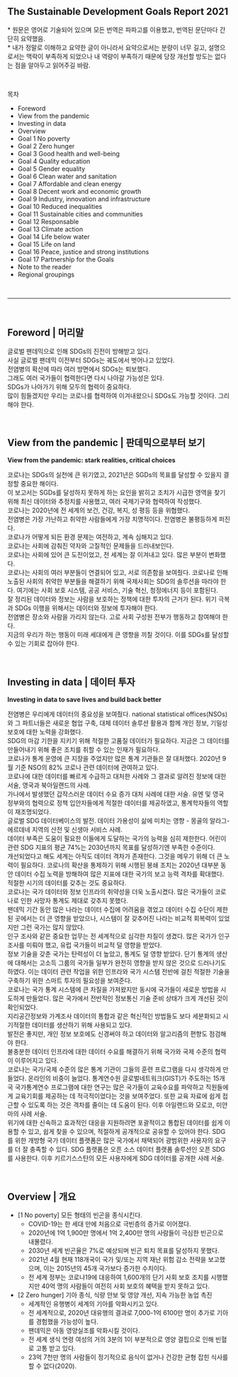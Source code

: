 ## The Sustainable Development Goals Report 2021
\* 원문은 영어로 기술되어 있으며 모든 번역은 파파고를 이용했고, 번역된 문단마다 간단히 요약했음.  
\* 내가 정말로 이해하고 요약한 글이 아니라서 요약으로서는 분량이 너무 길고, 설명으로서는 맥락이 부족하게 되었으나 내 역량이 부족하기 때문에 당장 개선할 방도는 없다는 점을 알아두고 읽어주길 바람.  

<br>

목차
- Foreword
- View from the pandemic
- Investing in data
- Overview
- Goal 1 No poverty
- Goal 2 Zero hunger
- Goal 3 Good health and well-being
- Goal 4 Quality education
- Goal 5 Gender equality
- Goal 6 Clean water and sanitation
- Goal 7 Affordable and clean energy
- Goal 8 Decent work and economic growth
- Goal 9 Industry, innovation and infrastructure
- Goal 10 Reduced inequalities
- Goal 11 Sustainable cities and communities
- Goal 12 Responsable
- Goal 13 Climate action
- Goal 14 Life below water
- Goal 15 Life on land
- Goal 16 Peace, justice and strong institutions
- Goal 17 Partnership for the Goals
- Note to the reader
- Regional groupings

<br>

-----

<br>

## Foreword | 머리말
글로벌 팬데믹으로 인해 SDGs의 진전이 방해받고 있다.  
사실 글로벌 팬데믹 이전부터 SDGs는 궤도에서 벗어나고 있었다.  
전염병의 확산에 따라 여러 방면에서 SDGs는 퇴보했다.  
그래도 여러 국가들이 협력한다면 다시 나아갈 가능성은 있다.  
SDGs가 나아가기 위해 모두의 협력이 중요하다.  
많이 힘들겠지만 우리는 코로나를 협력하여 이겨내왔으니 SDGs도 가능할 것이다. 그리 해야 한다.  

<br>

## View from the pandemic | 판데믹으로부터 보기
**View from the pandemic: stark realities, critical choices**  
  
코로나는 SDGs의 실천에 큰 위기였고, 2021년은 SGDs의 목표를 달성할 수 있을지 결정할 중요한 해이다.  
이 보고서는 SGDs를 달성하지 못하게 하는 요인을 밝히고 조치가 시급한 영역을 찾기 위해 최신 데이터와 추정치를 사용했고, 여러 국제기구와 협력하여 작성했다.  
코로나는 2020년에 전 세계의 보건, 건강, 복지, 성 평등 등을 위협했다.  
전염병은 가장 가난하고 취약한 사람들에게 가장 치명적이다. 전염병은 불평등하게 퍼진다.  
코로나가 어떻게 되든 환경 문제는 여전하고, 계속 심해지고 있다.  
코로나는 사회에 감춰진 약자와 고질적인 문제들을 드러내보인다.  
코로나는 사회에 있어 큰 도전이었고, 전 세계는 잘 이겨내고 있다. 많은 부분이 변화했다.  
코로나는 사회의 여러 부분들이 연결되어 있고, 서로 의존함을 보여줬다. 코로나로 인해 노출된 사회의 취약한 부분들을 해결하기 위해 국제사회는 SDG의 솔루션을 따라야 한다. 여기에는 사회 보호 시스템, 공공 서비스, 기술 혁신, 청정에너지 등이 포함된다.  
잘 정리된 데이터와 정보는 사람을 보호하는 정책에 대한 투자의 근거가 된다. 위기 극복과 SDGs 이행을 위해서는 데이터와 정보에 투자해야 한다.  
전염병은 장소와 사람을 가리지 않는다. 고로 사회 구성원 전부가 행동하고 참여해야 한다.  
지금의 우리가 하는 행동이 미래 세대에게 큰 영향을 끼칠 것이다. 이를 SDGs를 달성할 수 있는 기회로 잡아야 한다.  
  
<br>

## Investing in data | 데이터 투자
**Investing in data to save lives and build back better**  
  
전염병은 우리에게 데이터의 중요성을 보여줬다. national statistical offices(NSOs)와 그 파트너들은 새로운 협업 구축, 대체 데이터 솔루션 활용과 함께 개인 정보, 기밀성 보호에 대한 노력을 강화했다.  
SDG의 마감 기한을 지키기 위해 적절한 고품질 데이터가 필요하다. 지금은 그 데이터를 만들어내기 위해 좋은 조치를 취할 수 있는 인재가 필요하다.  
코로나가 통계 운영에 큰 지장을 주었지만 많은 통계 기관들은 잘 대처했다. 2020년 9월 기준 NSO의 82% 코로나 관련 데이터에 관여하고 있다.  
코로나에 대한 데이터를 빠르게 수급하고 대처한 사례와 그 결과로 알려진 정보에 대한 서술, 영국과 북아일랜드의 사례.  
가나에서 발생했던 갑작스러운 데이터 수요 증가 대처 사례에 대한 서술. 유엔 및 영국 정부와의 협력으로 정책 입안자들에게 적절한 데이터를 제공하였고, 통계학자들의 역할이 재조명되었다.  
글로벌 SDG 데이터베이스의 발전. 데이터 가용성이 삶에 미치는 영향 - 몽골의 알라그-에르데네 지역의 산전 및 신생아 서비스 사례.  
데이터 부족은 도움이 필요한 이들에게 도달하는 국가의 능력을 심히 제한한다. 어린이 관련 SDG 지표의 평균 74%는 2030년까지 목표를 달성하기엔 부족한 수준이다.  
개선되었다고 해도 세계는 아직도 데이터 격차가 존재한다. 그것을 메우기 위해 더 큰 노력이 필요하다. 코로나의 확산을 통제하기 위해 시행된 봉쇄 조치는 2020년 대부분 동안 데이터 수집 노력을 방해하여 많은 지표에 대한 국가의 보고 능력 격차를 확대했다.  
적절한 시기의 데이터를 갖추는 것도 중요하다.  
코로나는 국가 데이터와 정보 인프라의 취약성을 더욱 노출시켰다. 많은 국가들이 코로나로 인한 사망자 통계도 제대로 갖추지 못했다.  
팬데믹 기간 동안 많은 나라는 데이터 수집에 어려움을 겪었고 데이터 수집 수단이 제한된 곳에서는 더 큰 영향을 받았으나, 시스템이 잘 갖추어진 나라는 비교적 회복력이 있었지만 그런 국가는 많지 않았다.  
인구 조사와 같은 중요한 업무는 전 세계적으로 심각한 차질이 생겼다. 많은 국가가 인구 조사를 미뤄야 했고, 유럽 국가들이 비교적 덜 영향을 받았다.  
정보 기술을 갖춘 국가는 탄력성이 더 높았고, 통계도 덜 영향 받았다. 단기 통계의 생산에 대해서는 고소득 그룹의 국가들 일부가 완전히 영향을 받지 않은 것으로 드러나기도 하였다. 이는 데이터 관련 작업을 위한 인프라와 국가 시스템 전반에 걸친 적절한 기술을 구축하기 위한 스마트 투자의 필요성을 보여준다.  
코로나는 국가 통계 시스템에 큰 차질을 가져왔지만 동시에 국가들이 새로운 방법을 시도하게 만들었다. 많은 국가에서 전반적인 정보통신 기술 준비 상태가 크게 개선된 것이 확인되었다.  
지리공간정보와 가계조사 데이터의 통합과 같은 혁신적인 방법들도 보다 세분화되고 시기적절한 데이터를 생산하기 위해 사용되고 있다.  
발전은 좋지만, 개인 정보 보호에도 신경써야 하고 데이터와 알고리즘의 편향도 점검해야 한다.  
불충분한 데이터 인프라에 대한 데이터 수요를 해결하기 위해 국가와 국제 수준의 협력이 이루어지고 있다.  
코로나는 국가/국제 수준의 많은 통계 기관이 그들의 훈련 프로그램을 다시 생각하게 만들었다. 온라인의 비중이 늘었다. 통계연수원 글로벌네트워크(GIST)가 주도하는 15개국 국가통계연수 프로그램에 대한 연구는 많은 국가들이 교육수요를 파악하고 직원들에게 교육기회를 제공하는 데 적극적이었다는 것을 보여주었다. 또한 교육 자료에 쉽게 접근할 수 있도록 하는 것은 격차를 줄이는 데 도움이 된다. 이후 아일랜드와 모로코, 미얀마의 사례 서술.  
위기에 대한 신속하고 효과적인 대응을 지원하려면 포괄적이고 통합된 데이터를 쉽게 이용할 수 있고, 쉽게 찾을 수 있으며, 적절하게 공개적으로 공유할 수 있어야 한다. SDG를 위한 개방형 국가 데이터 플랫폼은 많은 국가에서 채택되어 광범위한 사용자의 요구를 더 잘 충족할 수 있다. SDG 플랫폼은 오픈 소스 데이터 플랫폼 솔루션인 오픈 SDG를 사용한다. 이후 키르기스스탄의 모든 사용자에게 SDG 데이터를 공개한 사례 서술.  

<br>

## Overview | 개요
- [1 No poverty] 모든 형태의 빈곤을 종식시킨다.
    - COVID-19는 한 세대 만에 처음으로 극빈층의 증가로 이어졌다.
    - 2020년에 1억 1,900만 명에서 1억 2,400만 명의 사람들이 극심한 빈곤으로 내몰렸다.
    - 2030년 세계 빈곤율은 7%로 예상되며 빈곤 퇴치 목표를 달성하지 못했다.
    - 2021년 4월 현재 118개국이 국가 및/또는 지역 재난 위험 감소 전략을 보고했으며, 이는 2015년의 45개 국가보다 증가한 수치이다.
    - 전 세계 정부는 코로나19에 대응하여 1,600개의 단기 사회 보호 조치를 시행했지만 40억 명의 사람들이 여전히 사회 보호의 혜택을 받지 못하고 있다.
- [2 Zero hunger] 기아 종식, 식량 안보 및 영양 개선, 지속 가능한 농업 촉진
    - 세계적인 유행병이 세계의 기아를 악화시키고 있다.
    - 전 세계적으로, 2020년 대유행의 결과로 7,000-1억 6100만 명이 추가로 기아를 경험했을 가능성이 높다.
    - 팬데믹은 아동 영양실조를 악화시킬 것이다.
    - 전 세계 생식 연령 여성의 거의 3분의 1이 부분적으로 영양 결핍으로 인해 빈혈로 고통 받고 있다.
    - 23억 7천만 명의 사람들이 정기적으로 음식이 없거나 건강한 균형 잡힌 식사를 할 수 없다(2020).









